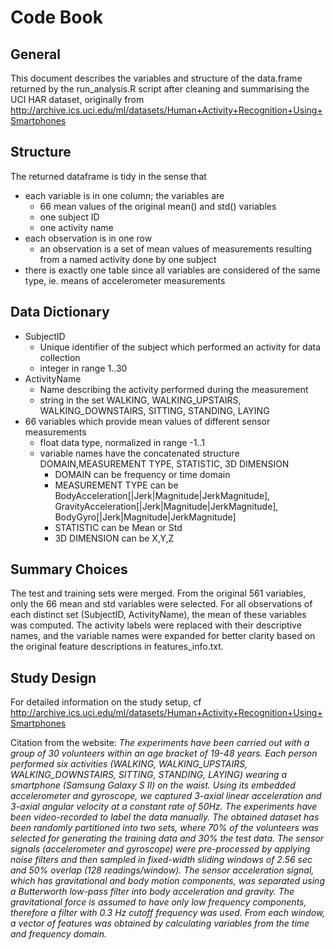 # Code Book 

## General
This document describes the variables and structure of the data.frame returned by the run_analysis.R script after cleaning and summarising the UCI HAR dataset, originally from http://archive.ics.uci.edu/ml/datasets/Human+Activity+Recognition+Using+Smartphones

## Structure
The returned dataframe is tidy in the sense that

* each variable is in one column; the variables are 
    + 66 mean values of the original mean() and std() variables
    + one subject ID
    + one activity name
* each observation is in one row 
    + an observation is a set of mean values of measurements resulting from a named activity done by one subject
* there is exactly one table since all variables are considered of the same type, ie. means of accelerometer measurements

## Data Dictionary

* SubjectID
    + Unique identifier of the subject which performed an activity for data collection
    + integer in range 1..30
* ActivityName
    + Name describing the activity performed during the measurement
    + string in the set WALKING, WALKING_UPSTAIRS, WALKING_DOWNSTAIRS, SITTING, STANDING, LAYING
* 66 variables which provide mean values of different sensor measurements
    + float data type, normalized in range -1..1
    + variable names have the concatenated structure DOMAIN,MEASUREMENT TYPE, STATISTIC, 3D DIMENSION
        + DOMAIN can be frequency or time domain
        + MEASUREMENT TYPE can be BodyAcceleration[|Jerk|Magnitude|JerkMagnitude], GravityAcceleration[|Jerk|Magnitude|JerkMagnitude], BodyGyro[|Jerk|Magnitude|JerkMagnitude]
        + STATISTIC can be Mean or Std
        + 3D DIMENSION can be X,Y,Z  

## Summary Choices
The test and training sets were merged. From the original 561 variables, only the 66 mean and std variables were selected. For all  observations of each distinct set (SubjectID, ActivityName), the mean of these variables was computed. The activity labels were replaced with their descriptive names, and the variable names were expanded for better clarity based on the original feature descriptions in features_info.txt.

## Study Design
For detailed information on the study setup, cf http://archive.ics.uci.edu/ml/datasets/Human+Activity+Recognition+Using+Smartphones

Citation from the website:
*The experiments have been carried out with a group of 30 volunteers within an age bracket of 19-48 years. Each person performed six activities (WALKING, WALKING_UPSTAIRS, WALKING_DOWNSTAIRS, SITTING, STANDING, LAYING) wearing a smartphone (Samsung Galaxy S II) on the waist. Using its embedded accelerometer and gyroscope, we captured 3-axial linear acceleration and 3-axial angular velocity at a constant rate of 50Hz. The experiments have been video-recorded to label the data manually. The obtained dataset has been randomly partitioned into two sets, where 70% of the volunteers was selected for generating the training data and 30% the test data. 
The sensor signals (accelerometer and gyroscope) were pre-processed by applying noise filters and then sampled in fixed-width sliding windows of 2.56 sec and 50% overlap (128 readings/window). The sensor acceleration signal, which has gravitational and body motion components, was separated using a Butterworth low-pass filter into body acceleration and gravity. The gravitational force is assumed to have only low frequency components, therefore a filter with 0.3 Hz cutoff frequency was used. From each window, a vector of features was obtained by calculating variables from the time and frequency domain.*

